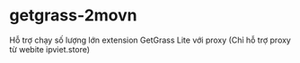 # getgrass-2movn
Hỗ trợ chạy số lượng lớn extension GetGrass Lite với proxy (Chỉ hỗ trợ proxy từ webite ipviet.store)
